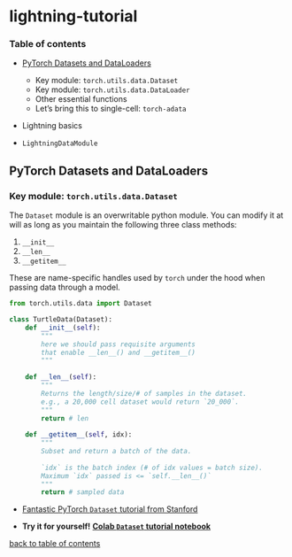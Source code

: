 # lightning-tutorial

### Table of contents

* [PyTorch Datasets and DataLoaders](#pytorch-datasets-and-dataloaders)
    * Key module: `torch.utils.data.Dataset`
    * Key module: `torch.utils.data.DataLoader`
    * Other essential functions
    * Let’s bring this to single-cell: `torch-adata`

* Lightning basics
* `LightningDataModule`


## PyTorch Datasets and DataLoaders

### Key module: `torch.utils.data.Dataset`

The `Dataset` module is an overwritable python module. You can modify it at will as long as you maintain the following three class methods:
1. `__init__`
2. `__len__`
3. `__getitem__`

These are name-specific handles used by `torch` under the hood when passing data through a model.


```python
from torch.utils.data import Dataset

class TurtleData(Dataset):
    def __init__(self):
        """
        here we should pass requisite arguments
        that enable __len__() and __getitem__()
        """
        
    def __len__(self):
        """
        Returns the length/size/# of samples in the dataset.
        e.g., a 20,000 cell dataset would return `20_000`.
        """
        return # len
    
    def __getitem__(self, idx):
        """
        Subset and return a batch of the data.
        
        `idx` is the batch index (# of idx values = batch size). 
        Maximum `idx` passed is <= `self.__len__()`
        """
        return # sampled data
```

* [Fantastic PyTorch `Dataset` tutorial from Stanford](https://stanford.edu/~shervine/blog/pytorch-how-to-generate-data-parallel)

* **Try it for yourself!** [**Colab `Dataset` tutorial notebook**](https://colab.research.google.com/github/mvinyard/lightning-tutorial/blob/main/notebooks/tutorial_nb.01.pytorch_datasets.ipynb)

[back to table of contents](#table-of-contents)
